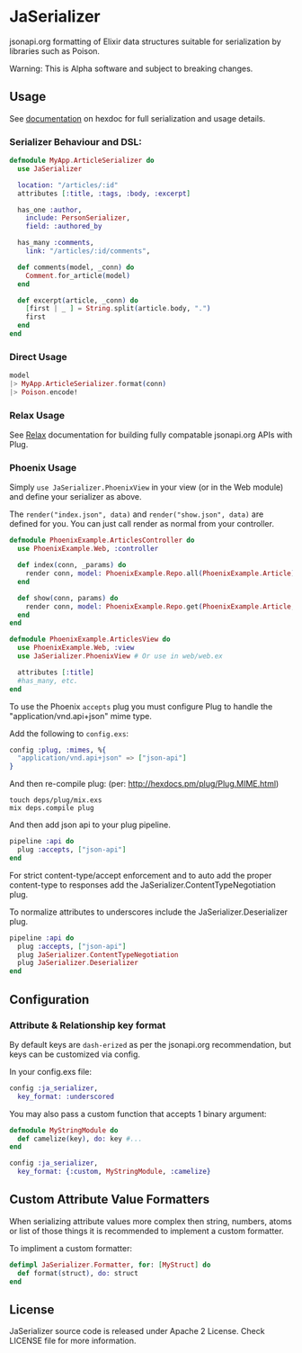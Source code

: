 JaSerializer
============

jsonapi.org formatting of Elixir data structures suitable for serialization by
libraries such as Poison.

Warning: This is Alpha software and subject to breaking changes.

## Usage

See [documentation](http://hexdocs.pm/ja_serializer/) on hexdoc for full
serialization and usage details.

### Serializer Behaviour and DSL:

```elixir
defmodule MyApp.ArticleSerializer do
  use JaSerializer

  location: "/articles/:id"
  attributes [:title, :tags, :body, :excerpt]

  has_one :author,
    include: PersonSerializer,
    field: :authored_by

  has_many :comments,
    link: "/articles/:id/comments",

  def comments(model, _conn) do
    Comment.for_article(model)
  end

  def excerpt(article, _conn) do
    [first | _ ] = String.split(article.body, ".")
    first
  end
end
```

### Direct Usage

```elixir
model
|> MyApp.ArticleSerializer.format(conn)
|> Poison.encode!
```

### Relax Usage

See [Relax](https://github.com/AgilionApps/relax) documentation for building
fully compatable jsonapi.org APIs with Plug.

### Phoenix Usage

Simply `use JaSerializer.PhoenixView` in your view (or in the Web module) and
define your serializer as above.

The `render("index.json", data)` and `render("show.json", data)` are defined
for you. You can just call render as normal from your controller.

```elixir
defmodule PhoenixExample.ArticlesController do
  use PhoenixExample.Web, :controller

  def index(conn, _params) do
    render conn, model: PhoenixExample.Repo.all(PhoenixExample.Article)
  end

  def show(conn, params) do
    render conn, model: PhoenixExample.Repo.get(PhoenixExample.Article, params[:id])
  end
end

defmodule PhoenixExample.ArticlesView do
  use PhoenixExample.Web, :view
  use JaSerializer.PhoenixView # Or use in web/web.ex

  attributes [:title]
  #has_many, etc.
end
```

To use the Phoenix `accepts` plug you must configure Plug to handle the
"application/vnd.api+json" mime type.

Add the following to `config.exs`:

```elixir
config :plug, :mimes, %{
  "application/vnd.api+json" => ["json-api"]
}
```

And then re-compile plug: (per: http://hexdocs.pm/plug/Plug.MIME.html)

```shell
touch deps/plug/mix.exs
mix deps.compile plug
```

And then add json api to your plug pipeline.

```elixir
pipeline :api do
  plug :accepts, ["json-api"]
end
```

For strict content-type/accept enforcement and to auto add the proper
content-type to responses add the JaSerializer.ContentTypeNegotiation plug.

To normalize attributes to underscores include the JaSerializer.Deserializer
plug.

```elixir
pipeline :api do
  plug :accepts, ["json-api"]
  plug JaSerializer.ContentTypeNegotiation
  plug JaSerializer.Deserializer
end
```

## Configuration

### Attribute & Relationship key format

By default keys are `dash-erized` as per the jsonapi.org recommendation, but
keys can be customized via config.

In your config.exs file:

```elixir
config :ja_serializer,
  key_format: :underscored
```

You may also pass a custom function that accepts 1 binary argument:

```elixir
defmodule MyStringModule do
  def camelize(key), do: key #...
end

config :ja_serializer,
  key_format: {:custom, MyStringModule, :camelize}
```

## Custom Attribute Value Formatters

When serializing attribute values more complex then string, numbers, atoms or
list of those things it is recommended to implement a custom formatter.

To impliment a custom formatter:

```elixir
defimpl JaSerializer.Formatter, for: [MyStruct] do
  def format(struct), do: struct
end
```

## License

JaSerializer source code is released under Apache 2 License. Check LICENSE 
file for more information.
